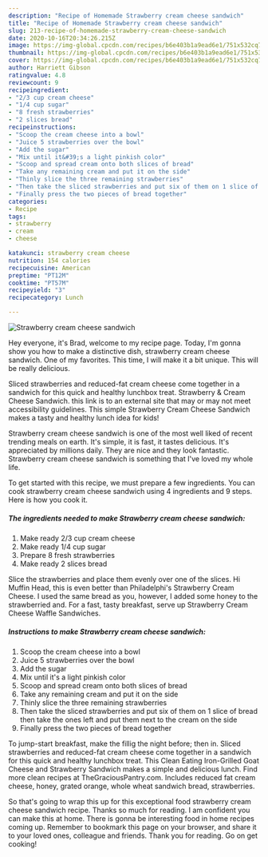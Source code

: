 ```yaml
---
description: "Recipe of Homemade Strawberry cream cheese sandwich"
title: "Recipe of Homemade Strawberry cream cheese sandwich"
slug: 213-recipe-of-homemade-strawberry-cream-cheese-sandwich
date: 2020-10-16T20:34:26.215Z
image: https://img-global.cpcdn.com/recipes/b6e403b1a9ead6e1/751x532cq70/strawberry-cream-cheese-sandwich-recipe-main-photo.jpg
thumbnail: https://img-global.cpcdn.com/recipes/b6e403b1a9ead6e1/751x532cq70/strawberry-cream-cheese-sandwich-recipe-main-photo.jpg
cover: https://img-global.cpcdn.com/recipes/b6e403b1a9ead6e1/751x532cq70/strawberry-cream-cheese-sandwich-recipe-main-photo.jpg
author: Harriett Gibson
ratingvalue: 4.8
reviewcount: 9
recipeingredient:
- "2/3 cup cream cheese"
- "1/4 cup sugar"
- "8 fresh strawberries"
- "2 slices bread"
recipeinstructions:
- "Scoop the cream cheese into a bowl"
- "Juice 5 strawberries over the bowl"
- "Add the sugar"
- "Mix until it&#39;s a light pinkish color"
- "Scoop and spread cream onto both slices of bread"
- "Take any remaining cream and put it on the side"
- "Thinly slice the three remaining strawberries"
- "Then take the sliced strawberries and put six of them on 1 slice of bread then take the ones left and put them next to the cream on the side"
- "Finally press the two pieces of bread together"
categories:
- Recipe
tags:
- strawberry
- cream
- cheese

katakunci: strawberry cream cheese 
nutrition: 154 calories
recipecuisine: American
preptime: "PT12M"
cooktime: "PT57M"
recipeyield: "3"
recipecategory: Lunch

---
```



![Strawberry cream cheese sandwich](https://img-global.cpcdn.com/recipes/b6e403b1a9ead6e1/751x532cq70/strawberry-cream-cheese-sandwich-recipe-main-photo.jpg)

Hey everyone, it's Brad, welcome to my recipe page. Today, I'm gonna show you how to make a distinctive dish, strawberry cream cheese sandwich. One of my favorites. This time, I will make it a bit unique. This will be really delicious.

Sliced strawberries and reduced-fat cream cheese come together in a sandwich for this quick and healthy lunchbox treat. Strawberry &amp; Cream Cheese Sandwich. this link is to an external site that may or may not meet accessibility guidelines. This simple Strawberry Cream Cheese Sandwich makes a tasty and healthy lunch idea for kids!

Strawberry cream cheese sandwich is one of the most well liked of recent trending meals on earth. It's simple, it is fast, it tastes delicious. It's appreciated by millions daily. They are nice and they look fantastic. Strawberry cream cheese sandwich is something that I've loved my whole life.


To get started with this recipe, we must prepare a few ingredients. You can cook strawberry cream cheese sandwich using 4 ingredients and 9 steps. Here is how you cook it.

<!--inarticleads1-->

##### The ingredients needed to make Strawberry cream cheese sandwich:

1. Make ready 2/3 cup cream cheese
1. Make ready 1/4 cup sugar
1. Prepare 8 fresh strawberries
1. Make ready 2 slices bread


Slice the strawberries and place them evenly over one of the slices. Hi Muffin Head, this is even better than Philadelphi&#39;s Strawberry Cream Cheese. I used the same bread as you, however, I added some honey to the strawberried and. For a fast, tasty breakfast, serve up Strawberry Cream Cheese Waffle Sandwiches. 

<!--inarticleads2-->

##### Instructions to make Strawberry cream cheese sandwich:

1. Scoop the cream cheese into a bowl
1. Juice 5 strawberries over the bowl
1. Add the sugar
1. Mix until it&#39;s a light pinkish color
1. Scoop and spread cream onto both slices of bread
1. Take any remaining cream and put it on the side
1. Thinly slice the three remaining strawberries
1. Then take the sliced strawberries and put six of them on 1 slice of bread then take the ones left and put them next to the cream on the side
1. Finally press the two pieces of bread together


To jump-start breakfast, make the fillig the night before; then in. Sliced strawberries and reduced-fat cream cheese come together in a sandwich for this quick and healthy lunchbox treat. This Clean Eating Iron-Grilled Goat Cheese and Strawberry Sandwich makes a simple and delicious lunch. Find more clean recipes at TheGraciousPantry.com. Includes reduced fat cream cheese, honey, grated orange, whole wheat sandwich bread, strawberries. 

So that's going to wrap this up for this exceptional food strawberry cream cheese sandwich recipe. Thanks so much for reading. I am confident you can make this at home. There is gonna be interesting food in home recipes coming up. Remember to bookmark this page on your browser, and share it to your loved ones, colleague and friends. Thank you for reading. Go on get cooking!
